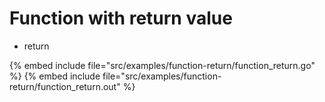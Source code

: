 # Function with return value

* return

{% embed include file="src/examples/function-return/function_return.go" %}
{% embed include file="src/examples/function-return/function_return.out" %}


